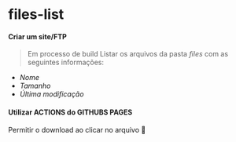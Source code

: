 # files-list

#### Criar um site/FTP

> Em processo de build Listar os arquivos da pasta *files* com as seguintes informações:


* *Nome*
* *Tamanho*
* *Última modificação*

#### Utilizar ACTIONS do GITHUBS PAGES
Permitir o download ao clicar no arquivo 🚀



